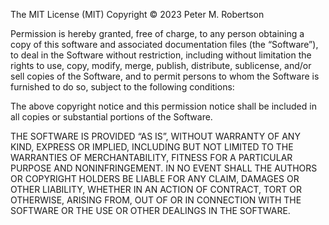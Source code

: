 The MIT License (MIT)
Copyright © 2023 Peter M. Robertson

Permission is hereby granted, free of charge, to any person obtaining a copy of this software 
and associated documentation files (the “Software”), to deal in the Software without restriction, 
including without limitation the rights to use, copy, modify, merge, publish, distribute, sublicense, 
and/or sell copies of the Software, and to permit persons to whom the Software is furnished to do so, 
subject to the following conditions:

The above copyright notice and this permission notice shall be included in all copies or substantial portions 
of the Software.

THE SOFTWARE IS PROVIDED “AS IS”, WITHOUT WARRANTY OF ANY KIND, EXPRESS OR IMPLIED, INCLUDING BUT NOT LIMITED 
TO THE WARRANTIES OF MERCHANTABILITY, FITNESS FOR A PARTICULAR PURPOSE AND NONINFRINGEMENT. IN NO EVENT SHALL 
THE AUTHORS OR COPYRIGHT HOLDERS BE LIABLE FOR ANY CLAIM, DAMAGES OR OTHER LIABILITY, WHETHER IN AN ACTION OF 
CONTRACT, TORT OR OTHERWISE, ARISING FROM, OUT OF OR IN CONNECTION WITH THE SOFTWARE OR 
THE USE OR OTHER DEALINGS IN THE SOFTWARE.
